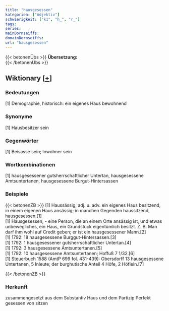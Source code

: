 ```yaml
---
title: "hausgesessen"
kategorien: ["Adjektiv"]
schwierigkeit: ["k1", "h_", "r_"]
tags:
series:
mainDornseiffs:
domainDornseiffs:
url: "hausgesessen"
---
```


{{< betonenÜbs >}}
**Übersetzung:**  
{{< /betonenÜbs >}}

## Wiktionary [[+](https://de.wiktionary.org/wiki/hausgesessen)]

### Bedeutungen
[1] Demographie, historisch: ein eigenes Haus bewohnend  

### Synonyme
[1] Hausbesitzer sein  

### Gegenwörter
[1] Beisasse sein; Inwohner sein  

### Wortkombinationen
[1] hausgesessener gutsherrschaftlicher Untertan, hausgesessene Amtsuntertanen, hausgesessene Burgut-Hintersassen  

### Beispiele
{{< betonenZB >}}
[1] Haussässig, adj. u. adv. ein eigenes Haus besitzend, in einem eigenen Haus ansässig; in manchen Gegenden haussitzend, hausgesessen.[1]  
[1] Hausgesessen, - eine Person, die an einem Orte ansässig ist, und etwas unbewegliches, ein Haus, ein Grundstück eigentümlich besitzt. Z. B. Man darf ihm wohl auf Credit geben; er ist ein hausgesessener Mann.[2]  
[1] 1792: 18 hausgesessene Burggut-Hintersassen.[3]  
[1] 1792: 1 hausgesessener gutsherrschaftlicher Untertan.[4]  
[1] 1792: 3 hausgesessene Amtsuntertanen.[5]  
[1] 1792: 10 hausgesessene Amtsuntertanen; Hoffuß 7 1/32.[6]  
[1] Steuerbuch 1588 (AmtP 699 fol. 431-439): Obersdorff 13 hausgesessene Untertanen, 5 Inleute; der burghutische Anteil 4 Höfe, 2 Höflein.[7]  

{{< /betonenZB >}}
### Herkunft
zusammengesetzt aus dem Substantiv Haus und dem Partizip Perfekt gesessen von sitzen  


